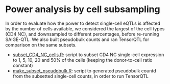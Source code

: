 # Power analysis by cell subsampling

In order to evaluate how the power to detect single-cell eQTLs is affected by the number of cells available, we considered the largest of the cell types (CD4 NC), and downsampled to different percentages, before re-running SAIGE-QTL.
We also built pseudobulk counts and ran TensorQTL for comparison on the same subsets.

* [subset_CD4_NC_cells.R](../../preprocessing/subset_CD4_NC_cells.R): script to subset CD4 NC single-cell expression to 1, 5, 10, 20 and 50% of the cells (keeping the donor-to-cell ratio constant)
* [make_subset_pseudobulk.R](../../preprocessing/make_subset_pseudobulk.R): script to generated pseudobulk countd from the subsetted single-cell counts, in order to run TensorQTL

